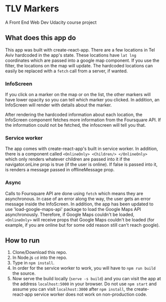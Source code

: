 TLV Markers
=====================
A Front End Web Dev Udacity course project

## What does this app do

This app was built with create-react-app. There are a few locations in Tel Aviv hardcoded in the app's state. These locations have `lat lng` coordinates which are passed into a google map component. If you use the filter, the locations on the map will update. The hardcoded locations can easily be replaced with a `fetch` call from a server, if wanted.

### InfoScreen

If you click on a marker on the map or on the list, the other markers will have lower opacity so you can tell which marker you clicked. In addition, an InfoScreen will render with details about the marker.

After rendering the hardcoded information about each location, the InfoScreen component fetches more information from the Foursquare API. If the information could not be fetched, the infoscreen will tell you that.

### Service worker

The app comes with create-react-app's built in service worker. In addition, there is a component called `<OnlineOnly> <Children/> </OnlineOnly> ` which only renders whatever children are passed into it if the navigator.onLine prop is true (if the user is online). If false is passed into it, is renders a message passed in offlineMessage prop.

### Async

Calls to Foursquare API are done using `fetch` which means they are asynchronous. In case of an error along the way, the user gets an error message inside the InfoScreen.
In addition, the app has been updated to use 'load-google-maps-api' package to load the Google Maps API asynchronously. Therefore, if Google Maps couldn't be loaded, `<OnlineOnly>` will receive props that Google Maps couldn't be loaded (for example, if you are online but for some odd reason still can't reach google).



## How to run

1. Clone/Download this repo.
2. In Node.js `cd` into the repo.
3. Type in `npm install`.
4. In order for the service worker to work, you will have to `npm run build` the source.
5. Now serve the build locally (`serve -s build`) and you can visit the app at the address `localhost:5000` in your browser.
Do not use `npm start` and assume you can visit `localhost:3000` after `npm install`, the create-react-app service worker does not work on non-production code.

